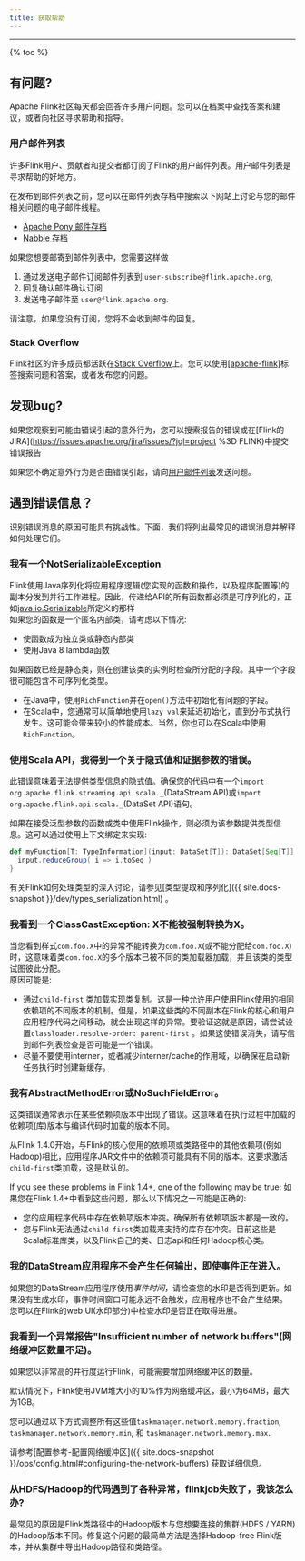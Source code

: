 ```yaml
---
title: 获取帮助
---
```


<hr />

{% toc %}

## 有问题?

Apache Flink社区每天都会回答许多用户问题。您可以在档案中查找答案和建议，或者向社区寻求帮助和指导。
### 用户邮件列表
许多Flink用户、贡献者和提交者都订阅了Flink的用户邮件列表。用户邮件列表是寻求帮助的好地方。

在发布到邮件列表之前，您可以在邮件列表存档中搜索以下网站上讨论与您的邮件相关问题的电子邮件线程。
- [Apache Pony 邮件存档](https://lists.apache.org/list.html?user@flink.apache.org)
- [Nabble 存档](http://apache-flink-user-mailing-list-archive.2336050.n4.nabble.com/)

如果您想要邮寄到邮件列表中，您需要这样做  
1. 通过发送电子邮件订阅邮件列表到 `user-subscribe@flink.apache.org`,   
2. 回复确认邮件确认订阅  
3. 发送电子邮件至 `user@flink.apache.org`.  

请注意，如果您没有订阅，您将不会收到邮件的回复。

### Stack Overflow

Flink社区的许多成员都活跃在[Stack Overflow](https://stackoverflow.com)上。您可以使用[\[apache-flink\]](https://stackoverflow.com/questions/tagged/apache-flink)标签搜索问题和答案，或者发布您的问题。
## 发现bug?

如果您观察到可能由错误引起的意外行为，您可以搜索报告的错误或在[Flink的JIRA](https://issues.apache.org/jira/issues/?jql=project %3D FLINK)中提交错误报告

如果您不确定意外行为是否由错误引起，请向[用户邮件列表](#user-mailing-list)发送问题。
## 遇到错误信息？

识别错误消息的原因可能具有挑战性。下面，我们将列出最常见的错误消息并解释如何处理它们。
### 我有一个NotSerializableException

Flink使用Java序列化将应用程序逻辑(您实现的函数和操作，以及程序配置等)的副本分发到并行工作进程。因此，传递给API的所有函数都必须是可序列化的，正如[java.io.Serializable](http://docs.oracle.com/javase/8/docs/api/java/io/Serializable.html)所定义的那样  
如果您的函数是一个匿名内部类，请考虑以下情况:  
  - 使函数成为独立类或静态内部类
  - 使用Java 8 lambda函数

如果函数已经是静态类，则在创建该类的实例时检查所分配的字段。其中一个字段很可能包含不可序列化类型。
  - 在Java中，使用`RichFunction`并在`open()`方法中初始化有问题的字段。
  - 在Scala中，您通常可以简单地使用`lazy val`来延迟初始化，直到分布式执行发生。这可能会带来较小的性能成本。当然，你也可以在Scala中使用`RichFunction`。

### 使用Scala API，我得到一个关于隐式值和证据参数的错误。

此错误意味着无法提供类型信息的隐式值。确保您的代码中有一个`import org.apache.flink.streaming.api.scala._`(DataStream API)或`import org.apache.flink.api.scala._`(DataSet API)语句。

如果在接受泛型参数的函数或类中使用Flink操作，则必须为该参数提供类型信息。这可以通过使用上下文绑定来实现:  

~~~scala
def myFunction[T: TypeInformation](input: DataSet[T]): DataSet[Seq[T]] = {
  input.reduceGroup( i => i.toSeq )
}
~~~

有关Flink如何处理类型的深入讨论，请参见[类型提取和序列化]({{ site.docs-snapshot }}/dev/types_serialization.html) 。
### 我看到一个ClassCastException: X不能被强制转换为X。

当您看到样式`com.foo.X`中的异常不能转换为`com.foo.X`(或不能分配给`com.foo.X`)时，这意味着类`com.foo.X`的多个版本已被不同的类加载器加载，并且该类的类型试图彼此分配。  
原因可能是:
  - 通过`child-first` 类加载实现类复制。这是一种允许用户使用Flink使用的相同依赖项的不同版本的机制。但是，如果这些类的不同副本在Flink的核心和用户应用程序代码之间移动，就会出现这样的异常。要验证这就是原因，请尝试设置`classloader.resolve-order: parent-first` 。如果这使错误消失，请写信到邮件列表检查是否可能是一个错误。
  - 尽量不要使用interner，或者减少interner/cache的作用域，以确保在启动新任务执行时创建新缓存。 

### 我有AbstractMethodError或NoSuchFieldError。

这类错误通常表示在某些依赖项版本中出现了错误。这意味着在执行过程中加载的依赖项(库)版本与编译代码时加载的版本不同。

从Flink 1.4.0开始，与Flink的核心使用的依赖项或类路径中的其他依赖项(例如Hadoop)相比，应用程序JAR文件中的依赖项可能具有不同的版本。这要求激活`child-first`类加载，这是默认的。

If you see these problems in Flink 1.4+, one of the following may be true:
如果您在Flink 1.4+中看到这些问题，那么以下情况之一可能是正确的:
  - 您的应用程序代码中存在依赖项版本冲突。确保所有依赖项版本都是一致的。
  - 您与Flink无法通过`child-first`类加载来支持的库存在冲突。目前这些是Scala标准库类，以及Flink自己的类、日志api和任何Hadoop核心类。

### 我的DataStream应用程序不会产生任何输出，即使事件正在进入。
如果您的DataStream应用程序使用*事件时间*，请检查您的水印是否得到更新。如果没有生成水印，事件时间窗口可能永远不会触发，应用程序也不会产生结果。  
您可以在Flink的web UI(水印部分)中检查水印是否正在取得进展。  
### 我看到一个异常报告"Insufficient number of network buffers"(网络缓冲区数量不足)。
如果您以非常高的并行度运行Flink，可能需要增加网络缓冲区的数量。

默认情况下，Flink使用JVM堆大小的10%作为网络缓冲区，最小为64MB，最大为1GB。

您可以通过以下方式调整所有这些值`taskmanager.network.memory.fraction`, `taskmanager.network.memory.min`, 和
`taskmanager.network.memory.max`.

请参考[配置参考-配置网络缓冲区]({{ site.docs-snapshot }}/ops/config.html#configuring-the-network-buffers) 获取详细信息。

### 从HDFS/Hadoop的代码遇到了各种异常，flinkjob失败了，我该怎么办?

最常见的原因是Flink类路径中的Hadoop版本与您想要连接的集群(HDFS / YARN)的Hadoop版本不同。修复这个问题的最简单方法是选择Hadoop-free Flink版本，并从集群中导出Hadoop路径和类路径。